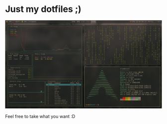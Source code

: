 # Just my dotfiles ;)

![Screenshot1](screenshot.png "Just a screenshot") 

Feel free to take what you want :D
